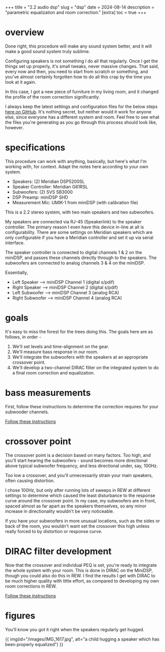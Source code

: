 +++
title = "2.2 audio dsp"
slug = "dsp"
date = 2024-08-14
description = "parametric equalization and room correction."
[extra]
  toc = true
+++

# overview
Done right, this procedure will make any sound system better, and it will make a good sound system truly sublime.

Configuring speakers is not something I do all that regularly. Once I get the things set up properly, it's small tweaks, never massive changes. That said, every now and then, you need to start from scratch or something, and you've almost certainly forgotten how to do all this crap by the time you look at it again.

In this case, I got a new piece of furniture in my living room, and it changed the profile of the room correction significantly.

I always keep the latest settings and configuration files for the below steps [here on GitHub](https://github.com/davidemerson/audio-configurations). It's nothing secret, but neither would it work for anyone else, since everyone has a different system and room. Feel free to see what the files you're generating as you go through this process should look like, however.

# specifications
This procedure can work with anything, basically, but here's what I'm working with, for context. Adapt the notes here according to your own system.

* Speakers: (2) Meridian DSP5200SL
* Speaker Controller: Meridian G61RSL
* Subwoofers: (2) SVS SB3000
* DSP Preamp: miniDSP SHD
* Measurement Mic: UMIK-1 from miniDSP (with calibration file)

This is a 2.2 stereo system, with two main speakers and two subwoofers.

My speakers are connected via RJ-45 (Speakerlink) to the speaker controller. The primary reason I even have this device in-line at all is configurability. There are some settings on Meridian speakers which are only configurable if you have a Meridian controller and set it up via serial interface.

The speaker controller is connected to digital channels 1 & 2 on the miniDSP, and passes these channels directly through to the speakers. The subwoofers are connected to analog channels 3 & 4 on the miniDSP.

Essentially,

* Left Speaker --> miniDSP Channel 1 (digital s/pdif)
* Right Speaker --> miniDSP Channel 2 (digital s/pdif)
* Left Subwoofer --> miniDSP Channel 3 (analog RCA)
* Right Subwoofer --> miniDSP Channel 4 (analog RCA)

# goals
It's easy to miss the forest for the trees doing this. The goals here are as follows, in order -

1. We'll set levels and time-alignment on the gear.
2. We'll measure bass response in our room.
3. We'll integrate the subwoofers with the speakers at an appropriate crossover point.
4. We'll develop a two-channel DIRAC filter on the integrated system to do a final room correction and equalization.

# bass measurements
First, follow these instructions to determine the correction requires for your subwooder channels.

[Follow these instructions](https://www.minidsp.com/applications/subwoofer-tuning/dual-sub-with-mso)

# crossover point
The crossover point is a decision based on many factors. Too high, and you'll start hearing the subwoofers - sound becomes more directional above typical subwoofer frequency, and less directional under, say, 100Hz.

Too low a crossover, and you'll unnecessarily strain your main speakers, often causing distortion.

I chose 100Hz, but only after running lots of sweeps in REW at different settings to determine which caused the least disturbance to the response curve around the crossover point. In my case, my subwoofers are in front, spaced almost as far apart as the speakers themselves, so any minor increase in directionality wouldn't be very noticeable.

If you have your subwoofers in more unusual locations, such as the sides or back of the room, you wouldn't want set the crossover this high unless really forced to by distortion or response curve.

# DIRAC filter development
Now that the crossover and individual PEQ is set, you're ready to integrate the whole system with your room. This is done in DIRAC on the MiniDSP, though you could also do this in REW. I find the results I get with DIRAC to be much higher quality with little effort, as compared to developing my own room corrections in REW.

[Follow these instructions](https://www.minidsp.com/applications/subwoofer-tuning/sub-integration-dirac)

# figures
You'll know you got it right when the speakers regularly get hugged.

{{ img(id="/images/IMG_1617.jpg", alt="a child hugging a speaker which has been properly equalized") }}